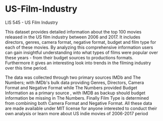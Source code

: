 # US-Film-Industry
LIS 545 - US Film Industry

This dataset provides detailed information about the top 100 movies released in the US film industry between 2006 and 2017. It includes directors, genres, camera format, negative format, budget and film type for each of these movies. By analyzing this comprehensive information users can gain insightful understanding into what types of films were popular over these years - from their budget sources to productions formats. Furthermore it gives an interesting look into trends in the filming industry over this time period.

The data was collected through two primary sources IMDb and The Numbers; with IMDb's bulk data providing Genres, Directors, Camera Format and Negative Format while The Numbers provided Budget Information as a primary source , with IMDB as backup should budget information be missing in The Numbers. Finally Film Type is determined from combining both Camera Format and Negative Format. All these data are made available under MIT license for anyone interested to conduct their own analysis or learn more about US indie movies of 2006-2017 period
